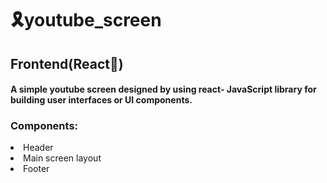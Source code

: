 # 🎗youtube_screen
<h2>Frontend(React💙)</h2>
<h4> A simple youtube screen designed by using react- JavaScript library for building user interfaces or UI components.</h4>
<h3>Components:</h3> 
    <li>Header </li>
    <li>Main screen layout </li>
    <li>Footer </li>
    
